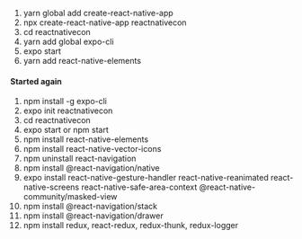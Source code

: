 1. yarn global add create-react-native-app
2. npx create-react-native-app reactnativecon
3. cd reactnativecon
4. yarn add global expo-cli
5. <updated nodejs> expo start
6. yarn add react-native-elements
#### Started again
1. npm install -g expo-cli
2. expo init reactnativecon
3. cd reactnativecon
4. expo start or npm start
5. npm install react-native-elements
6. npm install react-native-vector-icons
7. npm uninstall react-navigation
8. npm install @react-navigation/native
9. expo install react-native-gesture-handler react-native-reanimated react-native-screens react-native-safe-area-context  @react-native-community/masked-view
10. npm install @react-navigation/stack
11. npm install @react-navigation/drawer
12. npm install redux, react-redux, redux-thunk, redux-logger